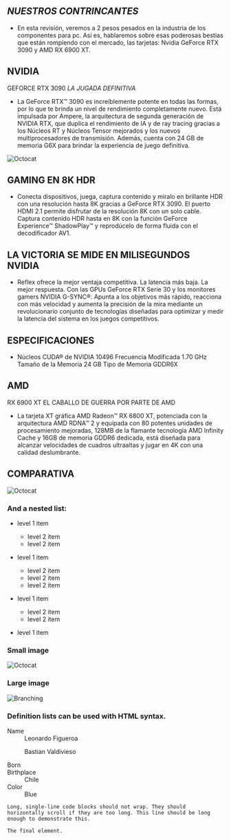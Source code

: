  ## _NUESTROS CONTRINCANTES_
- En esta revisión, veremos a 2 pesos pesados en la industria de los componentes para pc. Así es, hablaremos sobre esas poderosas bestias que están rompiendo con el mercado, las tarjetas: Nvidia GeForce RTX 3090 y AMD RX 6900 XT.
## NVIDIA                                                                                                                                                     
GEFORCE RTX 3090
_LA JUGADA DEFINITIVA_
- La GeForce RTX™ 3090 es increíblemente potente en todas las formas, por lo que te brinda un nivel de rendimiento completamente nuevo. Está impulsada por Ampere, la arquitectura de segunda generación de NVIDIA RTX, que duplica el rendimiento de IA y de ray tracing gracias a los Núcleos RT y Núcleos Tensor mejorados y los nuevos multiprocesadores de transmisión. Además, cuenta con 24 GB de memoria G6X para brindar la experiencia de juego definitiva.

![Octocat](https://www.gigabyte.com/FileUpload/Global/KeyFeature/1656/innergigabyteimages/kf-img.png)
 
## GAMING EN 8K HDR
- Conecta dispositivos, juega, captura contenido y míralo en brillante HDR con una resolución hasta 8K gracias a GeForce RTX 3090. El puerto HDMI 2.1 permite disfrutar de la resolución 8K con un solo cable. Captura contenido HDR hasta en 8K con la función GeForce Experience™ ShadowPlay™ y reprodúcelo de forma fluida con el decodificador AV1.

## LA VICTORIA SE MIDE EN MILISEGUNDOS NVIDIA

- Reflex ofrece la mejor ventaja competitiva. La latencia más baja. La mejor respuesta. Con las GPUs GeForce RTX Serie 30 y los monitores gamers NVIDIA G-SYNC®. Apunta a los objetivos más rápido, reacciona con más velocidad y aumenta la precisión de la mira mediante un revolucionario conjunto de tecnologías diseñadas para optimizar y medir la latencia del sistema en los juegos competitivos.

## ESPECIFICACIONES
- Núcleos CUDA® de NVIDIA	10496
Frecuencia Modificada	1.70 GHz
Tamaño de la Memoria	24 GB
Tipo de Memoria	GDDR6X




## AMD
RX 6900 XT 
EL CABALLO DE GUERRA POR PARTE DE AMD
- La tarjeta XT gráfica AMD Radeon™ RX 6800 XT, potenciada con la arquitectura AMD RDNA™ 2 y equipada con 80 potentes unidades de procesamiento mejoradas, 128MB de la flamante tecnología AMD Infinity Cache y 16GB de memoria GDDR6 dedicada, está diseñada para alcanzar velocidades de cuadros ultraaltas y jugar en 4K con una calidad deslumbrante.




## COMPARATIVA
![Octocat](https://www.profesionalreview.com/wp-content/uploads/2020/10/AMD-Radeon-RX-6900-XT-000165.jpg)


>
### And a nested list:

- level 1 item
  - level 2 item
  - level 2 item
   
- level 1 item
  - level 2 item
  - level 2 item
  - level 2 item
- level 1 item
  - level 2 item
  - level 2 item
- level 1 item

### Small image

![Octocat](https://github.githubassets.com/images/icons/emoji/octocat.png)

### Large image

![Branching](https://guides.github.com/activities/hello-world/branching.png)


### Definition lists can be used with HTML syntax.

<dl>
<dt>Name</dt>
<dd>Leonardo Figueroa 
 
 Bastian Valdivieso</dd>
<dt>Born</dt>
<dd></dd>
<dt>Birthplace</dt>
<dd>Chile</dd>
<dt>Color</dt>
<dd>Blue</dd>
</dl>

```
Long, single-line code blocks should not wrap. They should horizontally scroll if they are too long. This line should be long enough to demonstrate this.
```

```
The final element.
```
